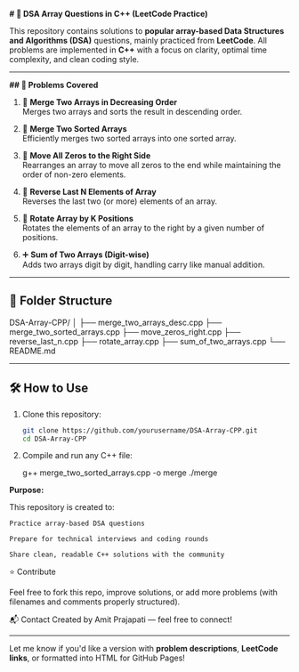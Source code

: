**# 📘 DSA Array Questions in C++ (LeetCode Practice)**

This repository contains solutions to **popular array-based Data Structures and Algorithms (DSA)** questions, mainly practiced from **LeetCode**. All problems are implemented in **C++** with a focus on clarity, optimal time complexity, and clean coding style.

---

**## 🚀 Problems Covered**

1. 🔁 **Merge Two Arrays in Decreasing Order**  
   Merges two arrays and sorts the result in descending order.

2. 🔗 **Merge Two Sorted Arrays**  
   Efficiently merges two sorted arrays into one sorted array.

3. 🧹 **Move All Zeros to the Right Side**  
   Rearranges an array to move all zeros to the end while maintaining the order of non-zero elements.

4. 🔄 **Reverse Last N Elements of Array**  
   Reverses the last two (or more) elements of an array.

5. 🔁 **Rotate Array by K Positions**  
   Rotates the elements of an array to the right by a given number of positions.

6. ➕ **Sum of Two Arrays (Digit-wise)**  
   Adds two arrays digit by digit, handling carry like manual addition.

---

## 📂 Folder Structure
DSA-Array-CPP/
│
├── merge_two_arrays_desc.cpp
├── merge_two_sorted_arrays.cpp
├── move_zeros_right.cpp
├── reverse_last_n.cpp
├── rotate_array.cpp
├── sum_of_two_arrays.cpp
└── README.md


---

## 🛠️ How to Use

1. Clone this repository:
   ```bash
   git clone https://github.com/yourusername/DSA-Array-CPP.git
   cd DSA-Array-CPP
2. Compile and run any C++ file:

   g++ merge_two_sorted_arrays.cpp -o merge
./merge

 **Purpose:**

This repository is created to:

    Practice array-based DSA questions

    Prepare for technical interviews and coding rounds

    Share clean, readable C++ solutions with the community
⭐ Contribute

Feel free to fork this repo, improve solutions, or add more problems (with filenames and comments properly structured).

📬 Contact
Created by Amit Prajapati — feel free to connect!


---

Let me know if you'd like a version with **problem descriptions**, **LeetCode links**, or formatted into HTML for GitHub Pages!

